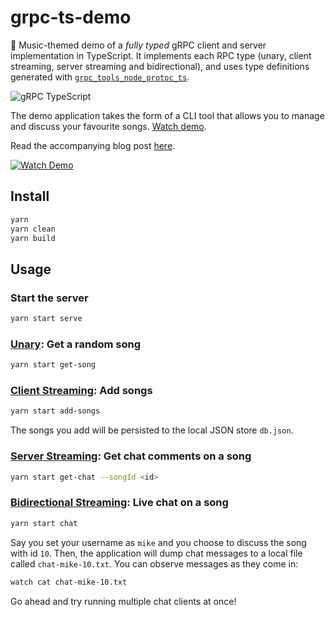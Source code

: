 # grpc-ts-demo

🎵 Music-themed demo of a _fully typed_ gRPC client and server implementation in TypeScript. It implements each RPC type (unary, client streaming, server streaming and bidirectional), and uses type definitions generated with [`grpc_tools_node_protoc_ts`](https://github.com/agreatfool/grpc_tools_node_protoc_ts).

![gRPC TypeScript](https://blokur-public.s3-eu-west-1.amazonaws.com/images/grpc-typescript.png)

The demo application takes the form of a CLI tool that allows you to manage and discuss your favourite songs. [Watch demo](https://blokur-public.s3-eu-west-1.amazonaws.com/videos/grpc-ts-demo.mp4).

Read the accompanying blog post [here]().

[![Watch Demo](https://blokur-public.s3-eu-west-1.amazonaws.com/images/grpc-ts-demo-screenshot.png)](https://blokur-public.s3-eu-west-1.amazonaws.com/videos/grpc-ts-demo.mp4)

## Install

```sh
yarn
yarn clean
yarn build
```

## Usage

### Start the server

```sh
yarn start serve
```

### [Unary](https://grpc.io/docs/guides/concepts/#unary-rpc): Get a random song

```sh
yarn start get-song
```

### [Client Streaming](https://grpc.io/docs/guides/concepts/#client-streaming-rpc): Add songs

```sh
yarn start add-songs
```

The songs you add will be persisted to the local JSON store `db.json`.

### [Server Streaming](https://grpc.io/docs/guides/concepts/#server-streaming-rpc): Get chat comments on a song

```sh
yarn start get-chat --songId <id>
```

### [Bidirectional Streaming](https://grpc.io/docs/guides/concepts/#bidirectional-streaming-rpc): Live chat on a song

```sh
yarn start chat
```

Say you set your username as `mike` and you choose to discuss the song with id `10`. Then, the application will dump chat messages to a local file called `chat-mike-10.txt`. You can observe messages as they come in:

```sh
watch cat chat-mike-10.txt
```

Go ahead and try running multiple chat clients at once!
